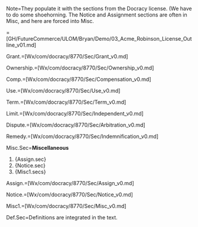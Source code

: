 Note=They populate it with the sections from the Docracy license. (We have to do some shoehorning.  The Notice and Assignment sections are often in Misc, and here are forced into Misc.

=[GH/FutureCommerce/ULOM/Bryan/Demo/03_Acme_Robinson_License_Outline_v01.md]

Grant.=[Wx/com/docracy/8770/Sec/Grant_v0.md]

Ownership.=[Wx/com/docracy/8770/Sec/Ownership_v0.md]

Comp.=[Wx/com/docracy/8770/Sec/Compensation_v0.md]

Use.=[Wx/com/docracy/8770/Sec/Use_v0.md]

Term.=[Wx/com/docracy/8770/Sec/Term_v0.md]

Limit.=[Wx/com/docracy/8770/Sec/Independent_v0.md]

Dispute.=[Wx/com/docracy/8770/Sec/Arbitration_v0.md]

Remedy.=[Wx/com/docracy/8770/Sec/Indemnification_v0.md]

Misc.Sec=<b>Miscellaneous</b><ol><li>{Assign.sec}<li>{Notice.sec}<li>{Misc1.secs}</ol>

Assign.=[Wx/com/docracy/8770/Sec/Assign_v0.md]

Notice.=[Wx/com/docracy/8770/Sec/Notice_v0.md]

Misc1.=[Wx/com/docracy/8770/Sec/Misc_v0.md]  

Def.Sec=Definitions are integrated in the text.